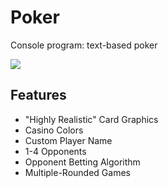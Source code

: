 # Poker
Console program: text-based poker

<image src="Screenshot.png">

## Features
- "Highly Realistic" Card Graphics
- Casino Colors
- Custom Player Name
- 1-4 Opponents
- Opponent Betting Algorithm
- Multiple-Rounded Games
